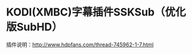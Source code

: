 # KODI(XMBC)字幕插件SSKSub（优化版SubHD）

插件说明：<a href="http://www.hdpfans.com/thread-745962-1-7.html" target="_blank">http://www.hdpfans.com/thread-745962-1-7.html</a>
